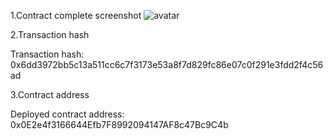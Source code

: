 1.Contract complete screenshot
![avatar](Contract_complete.png)


2.Transaction hash

Transaction hash: 0x6dd3972bb5c13a511cc6c7f3173e53a8f7d829fc86e07c0f291e3fdd2f4c56ad

3.Contract address

Deployed contract address: 0x0E2e4f3166644Efb7F8992094147AF8c47Bc9C4b
